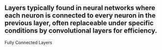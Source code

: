 Layers typically found in neural networks where each neuron is connected to every neuron in the previous layer, often replaceable under specific conditions by convolutional layers for efficiency.
---
Fully Connected Layers
